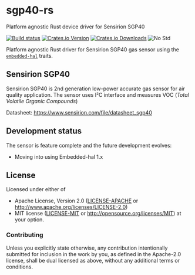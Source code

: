 # sgp40-rs
Platform agnostic Rust device driver for Sensirion SGP40

[![Build status][workflow-badge]][workflow]
[![Crates.io Version][crates-io-badge]][crates-io]
[![Crates.io Downloads][crates-io-download-badge]][crates-io-download]
![No Std][no-std-badge]

Platform agnostic Rust driver for Sensirion SGP40 gas sensor using the [`embedded-hal`](https://github.com/japaric/embedded-hal) traits.

## Sensirion SGP40

Sensirion SGP40 is 2nd generation low-power accurate gas sensor for air quality application. The sensor uses I²C interface and measures VOC (*Total Volatile Organic Compounds*)

Datasheet: https://www.sensirion.com/file/datasheet_sgp40

## Development status
The sensor is feature complete and the future development evolves:
- Moving into using Embedded-hal 1.x


## License

Licensed under either of

 * Apache License, Version 2.0 ([LICENSE-APACHE](LICENSE-APACHE) or
   http://www.apache.org/licenses/LICENSE-2.0)
 * MIT license ([LICENSE-MIT](LICENSE-MIT) or
   http://opensource.org/licenses/MIT) at your option.


### Contributing

Unless you explicitly state otherwise, any contribution intentionally submitted
for inclusion in the work by you, as defined in the Apache-2.0 license, shall
be dual licensed as above, without any additional terms or conditions.

<!-- Badges -->
[workflow]: https://github.com/mjaakkol/sgp40-rs/actions?query=workflow%3ARust
[workflow-badge]: https://img.shields.io/github/workflow/status/mjaakkol/sgp40-rs/Rust/master
[crates-io]: https://crates.io/crates/sgp40
[crates-io-badge]: https://img.shields.io/crates/v/sgp40.svg?maxAge=3600
[crates-io-download]: https://crates.io/crates/sgp40
[crates-io-download-badge]: https://img.shields.io/crates/d/sgp40.svg?maxAge=3600
[no-std-badge]: https://img.shields.io/badge/no__std-yes-blue

